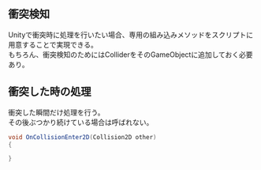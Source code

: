 ## 衝突検知
Unityで衝突時に処理を行いたい場合、専用の組み込みメソッドをスクリプトに用意することで実現できる。  
もちろん、衝突検知のためにはColliderをそのGameObjectに追加しておく必要あり。

## 衝突した時の処理
衝突した瞬間だけ処理を行う。  
その後ぶつかり続けている場合は呼ばれない。

```csharp
void OnCollisionEnter2D(Collision2D other)
{

}
```
